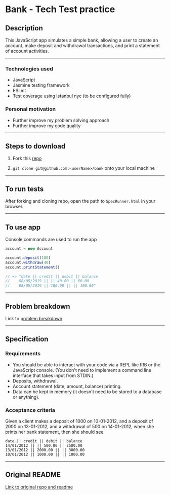 Bank - Tech Test practice
=========================

## Description

This JavaScript app simulates a simple bank, allowing a user to create an account, make deposit and withdrawal transactions, and print a statement of account activities.

------

### Technologies used

- JavaScript
- Jasmine testing framework
- ESLint
- Test coverage using Istanbul nyc (to be configured fully)


### Personal motivation

- Further improve my problem solving approach
- Further improve my code quality

------

## Steps to download

1. Fork this [repo](https://github.com/mattTea/bank)

2. `git clone git@github.com:<userName>/bank` onto your local machine

------

## To run tests

After forking and cloning repo, open the path to `SpecRunner.html` in your browser.

------

## To use app

Console commands are used to run the app

```javascript
account = new Account

account.deposit(100)
account.withdraw(40)
account.printStatement()

// => "date || credit || debit || balance
//    08/05/2019 || || 40.00 || 60.00
//    08/05/2019 || 100.00 || || 100.00"

```

------

## Problem breakdown

Link to [problem breakdown](https://github.com/mattTea/bank/blob/master/problem_breakdown.md)

------

## Specification

### Requirements

- You should be able to interact with your code via a REPL like IRB or the JavaScript console. (You don't need to implement a command line interface that takes input from STDIN.)
- Deposits, withdrawal.
- Account statement (date, amount, balance) printing.
- Data can be kept in memory (it doesn't need to be stored to a database or anything).


### Acceptance criteria

Given a client makes a deposit of 1000 on 10-01-2012,
and a deposit of 2000 on 13-01-2012,
and a withdrawal of 500 on 14-01-2012,
when she prints her bank statement,
then she should see

```
date || credit || debit || balance
14/01/2012 || || 500.00 || 2500.00
13/01/2012 || 2000.00 || || 3000.00
10/01/2012 || 1000.00 || || 1000.00
```

------

## Original README

[Link to original repo and readme](https://github.com/makersacademy/course/blob/master/individual_challenges/bank_tech_test.md)
